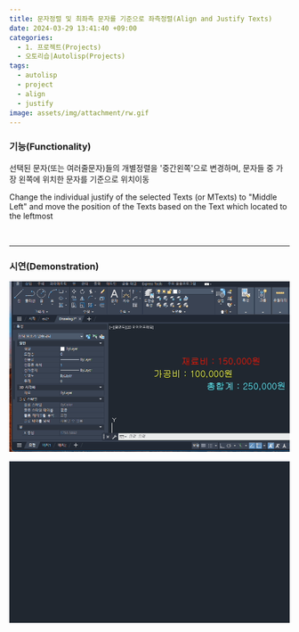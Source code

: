 ```yaml
---
title: 문자정렬 및 최좌측 문자를 기준으로 좌측정렬(Align and Justify Texts)
date: 2024-03-29 13:41:40 +09:00
categories:
  - 1. 프로젝트(Projects)
  - 오토리습|Autolisp(Projects)
tags:
  - autolisp
  - project
  - align
  - justify
image: assets/img/attachment/rw.gif
---
```



### 기능(Functionality)
선택된 문자(또는 여러줄문자)들의 개별정렬을 '중간왼쪽'으로 변경하며, 문자들 중 가장 왼쪽에 위치한 문자를 기준으로 위치이동


Change the individual justify of the selected Texts (or MTexts) to "Middle Left" and move the position of the Texts based on the Text which located to the leftmost

<br>
<hr>

### 시연(Demonstration)

![](assets/img/attachment/wf-1.gif)

![](assets/img/attachment/rw.gif)
